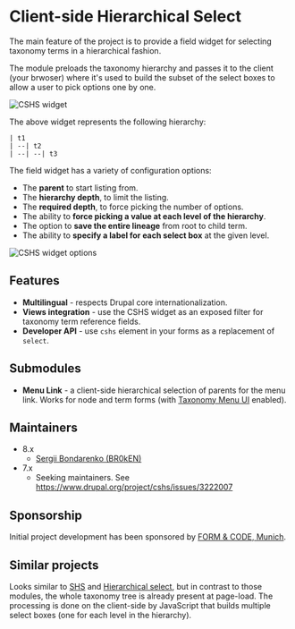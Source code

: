 # Client-side Hierarchical Select

The main feature of the project is to provide a field widget for selecting taxonomy terms in a hierarchical fashion.

The module preloads the taxonomy hierarchy and passes it to the client (your brwoser) where it's used to build the subset of the select boxes to allow a user to pick options one by one.

![CSHS widget](./docs/images/cshs--widget--view.png)

The above widget represents the following hierarchy:

```
| t1
| --| t2
| --| --| t3
```

The field widget has a variety of configuration options:

- The **parent** to start listing from.
- The **hierarchy depth**, to limit the listing.
- The **required depth**, to force picking the number of options.
- The ability to **force picking a value at each level of the hierarchy**.
- The option to **save the entire lineage** from root to child term.
- The ability to **specify a label for each select box** at the given level.

![CSHS widget options](./docs/images/cshs--widget--options.png)

## Features

- **Multilingual** - respects Drupal core internationalization.
- **Views integration** - use the CSHS widget as an exposed filter for taxonomy term reference fields.
- **Developer API** - use `cshs` element in your forms as a replacement of `select`.

## Submodules

- **Menu Link** - a client-side hierarchical selection of parents for the menu link. Works for node and term forms (with [Taxonomy Menu UI](https://www.drupal.org/project/taxonomy_menu_ui) enabled).

## Maintainers

- 8.x
  - [Sergii Bondarenko (BR0kEN)](https://www.drupal.org/u/BR0kEN)
- 7.x
  - Seeking maintainers. See https://www.drupal.org/project/cshs/issues/3222007

## Sponsorship

Initial project development has been sponsored by [FORM & CODE, Munich](https://www.formundcode.de).

## Similar projects

Looks similar to [SHS](https://drupal.org/project/shs) and [Hierarchical select](https://www.drupal.org/project/hierarchical_select), but in contrast to those modules, the whole taxonomy tree is already present at page-load. The processing is done on the client-side by JavaScript that builds multiple select boxes (one for each level in the hierarchy).
